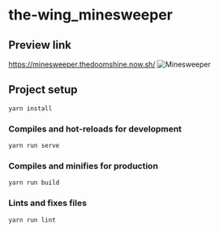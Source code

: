 # the-wing_minesweeper

## Preview link
https://minesweeper.thedoomshine.now.sh/
![Minesweeper](https://raw.githubusercontent.com/thedoomshine/minesweeper/master/preview.png)

## Project setup
```
yarn install
```

### Compiles and hot-reloads for development
```
yarn run serve
```

### Compiles and minifies for production
```
yarn run build
```

### Lints and fixes files
```
yarn run lint
```
